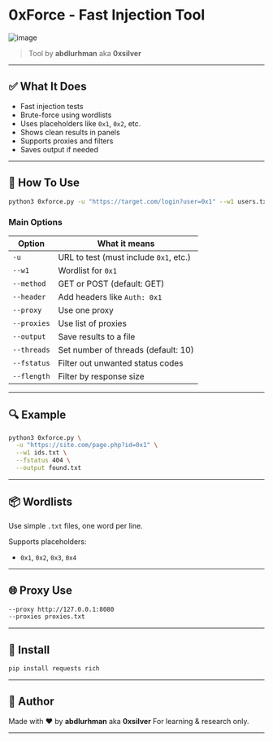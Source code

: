 # 0xForce - Fast Injection Tool
![image](https://github.com/user-attachments/assets/c9c43a7d-9964-47c7-a242-e7366b34d266)


> Tool by **abdlurhman** aka **0xsilver**

---

## ✅ What It Does

* Fast injection tests
* Brute-force using wordlists
* Uses placeholders like `0x1`, `0x2`, etc.
* Shows clean results in panels
* Supports proxies and filters
* Saves output if needed

---

## 🧰 How To Use

```bash
python3 0xforce.py -u "https://target.com/login?user=0x1" --w1 users.txt
```

### Main Options

| Option      | What it means                          |
| ----------- | -------------------------------------- |
| `-u`        | URL to test (must include `0x1`, etc.) |
| `--w1`      | Wordlist for `0x1`                     |
| `--method`  | GET or POST (default: GET)             |
| `--header`  | Add headers like `Auth: 0x1`           |
| `--proxy`   | Use one proxy                          |
| `--proxies` | Use list of proxies                    |
| `--output`  | Save results to a file                 |
| `--threads` | Set number of threads (default: 10)    |
| `--fstatus` | Filter out unwanted status codes       |
| `--flength` | Filter by response size                |

---

## 🔍 Example

```bash
python3 0xforce.py \
  -u "https://site.com/page.php?id=0x1" \
  --w1 ids.txt \
  --fstatus 404 \
  --output found.txt
```

---

## 📦 Wordlists

Use simple `.txt` files, one word per line.

Supports placeholders:

* `0x1`, `0x2`, `0x3`, `0x4`

---

## 🌐 Proxy Use

```bash
--proxy http://127.0.0.1:8080
--proxies proxies.txt
```

---

## 💾 Install

```bash
pip install requests rich
```

---

## 👤 Author

Made with ❤️ by **abdlurhman** aka **0xsilver**
For learning & research only.

---
